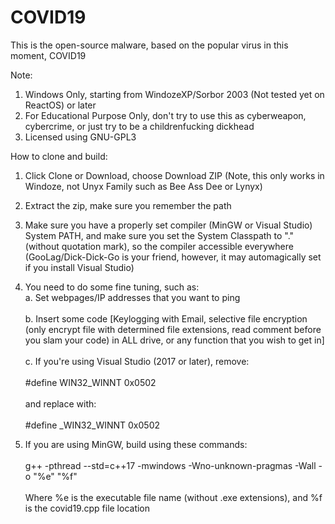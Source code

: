 # COVID19
This is the open-source malware, based on the popular virus in this moment, COVID19


Note:

1. Windows Only, starting from WindozeXP/Sorbor 2003 (Not tested yet on ReactOS) or later
2. For Educational Purpose Only, don't try to use this as cyberweapon, cybercrime, or just try to be a childrenfucking dickhead
3. Licensed using GNU-GPL3

How to clone and build:

1. Click Clone or Download, choose Download ZIP (Note, this only works in Windoze, not Unyx Family such as Bee Ass Dee or Lynyx)
2. Extract the zip, make sure you remember the path
3. Make sure you have a properly set compiler (MinGW or Visual Studio) System PATH, and make sure you set the System Classpath to "." (without quotation mark), so the compiler accessible everywhere (GooLag/Dick-Dick-Go is your friend, however, it may automagically set if you install Visual Studio)
4. You need to do some fine tuning, such as:
<br>a. Set webpages/IP addresses that you want to ping</br>
<br>b. Insert some code [Keylogging with Email, selective file encryption (only encrypt file with determined file extensions, read comment before you slam your code) in ALL drive, or any function that you wish to get in]</br>
<br>c. If you're using Visual Studio (2017 or later), remove:</br>
<br>#define WIN32_WINNT 0x0502</br>
<br>and replace with:</br>
<br>#define _WIN32_WINNT 0x0502</br>

5. If you are using MinGW, build using these commands:</br>
<br>g++ -pthread --std=c++17 -mwindows -Wno-unknown-pragmas -Wall -o "%e" "%f"</br>
<br>Where %e is the executable file name (without .exe extensions), and %f is the covid19.cpp file location</br>
